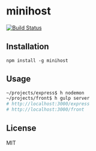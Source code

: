 # minihost

[![Build Status](https://travis-ci.org/typicode/minihost.svg?branch=master)](https://travis-ci.org/typicode/minihost)

## Installation

```
npm install -g minihost
```

## Usage

```bash
~/projects/express$ h nodemon
~/projects/front$ h gulp server
# http://localhost:3000/express
# http://localhost:3000/front
```

## License

MIT